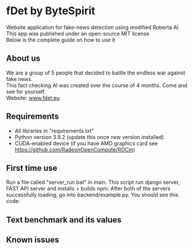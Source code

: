 # fDet by ByteSpirit
Website application for fake-news detection using modified Roberta AI <br> 
This app was published under an open-source MIT license <br> 
Below is the complete guide on how to use it

## About us
We are a group of 5 people that decided to battle the endless war against fake news. <br> 
This fact checking AI was created over the course of 4 months. Come and see for yourself. <br>
Website: www.fdet.eu

## Requirements
- All libraries in "requirements.txt"
- Python version 3.9.2 (update this once new version installed)
- CUDA-enabled device (if you have AMD graphics card see https://github.com/RadeonOpenCompute/ROCm)

## First time use
Run a file called "server_run.bat" in main. This script run django server, FAST API server and installs + builds npm.
After both of the servers successfully loading, go into backend/example.py. You should see this code:


## Text benchmark and its values

## Known issues

